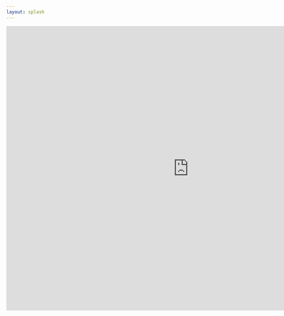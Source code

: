 ```yaml
---
layout: splash
---
```

<iframe src="https://docs.google.com/presentation/d/e/2PACX-1vTvK4jafP_BNJufMP3mZYr_0lu9NcVWuGk5amPNoOtejM1C-dsx2OML-CZL86IiJw/embed?start=false&loop=false&delayms=10000" frameborder="0" width="960" height="749" allowfullscreen="true" mozallowfullscreen="true" webkitallowfullscreen="true"></iframe>
